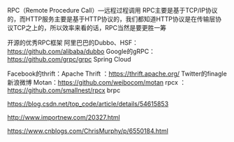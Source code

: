 RPC（Remote Procedure Call）—远程过程调用
RPC主要是基于TCP/IP协议的，而HTTP服务主要是基于HTTP协议的，我们都知道HTTP协议是在传输层协议TCP之上的，所以效率来看的话，RPC当然是要更胜一筹


开源的优秀RPC框架
阿里巴巴的Dubbo、HSF：https://github.com/alibaba/dubbo
Google的gRPC：https://github.com/grpc/grpc
Spring Cloud


Facebook的thrift：Apache Thrift ：https://thrift.apache.org/
Twitter的finagle
新浪微博 Motan：https://github.com/weibocom/motan
rpcx ：https://github.com/smallnest/rpcx
brpc







https://blog.csdn.net/top_code/article/details/54615853


http://www.importnew.com/20327.html

https://www.cnblogs.com/ChrisMurphy/p/6550184.html

